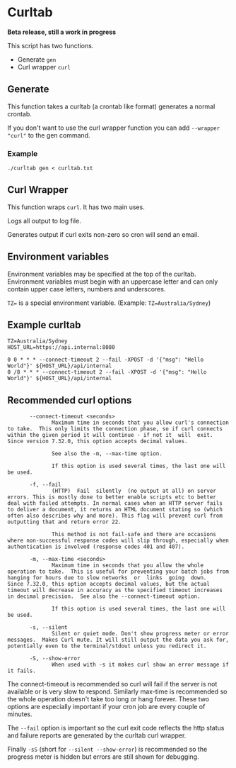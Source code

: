 # Curltab

**Beta release, still a work in progress**

This script has two functions.

* Generate `gen`
* Curl wrapper `curl`

## Generate

This function takes a curltab (a crontab like format) generates a normal crontab.

If you don't want to use the curl wrapper function you can add `--wrapper "curl"` to the gen command.

### Example

```
./curltab gen < curltab.txt
```

## Curl Wrapper

This function wraps `curl`. It has two main uses.

Logs all output to log file.

Generates output if curl exits non-zero so cron will send an email.

## Environment variables

Environment variables may be specified at the top of the curltab. Environment variables must begin with an uppercase letter and can only contain upper case letters, numbers and underscores.

`TZ=` is a special environment variable. (Example: `TZ=Australia/Sydney`)

## Example curltab

```
TZ=Australia/Sydney
HOST_URL=https://api.internal:8080

0 0 * * * --connect-timeout 2 --fail -XPOST -d '{"msg": "Hello World"}' ${HOST_URL}/api/internal
0 /8 * * * --connect-timeout 2 --fail -XPOST -d '{"msg": "Hello World"}' ${HOST_URL}/api/internal
```

## Recommended curl options

```
       --connect-timeout <seconds>
              Maximum time in seconds that you allow curl's connection to take.  This only limits the connection phase, so if curl connects within the given period it will continue - if not it  will  exit. Since version 7.32.0, this option accepts decimal values.

              See also the -m, --max-time option.

              If this option is used several times, the last one will be used.

       -f, --fail
              (HTTP)  Fail  silently  (no output at all) on server errors. This is mostly done to better enable scripts etc to better deal with failed attempts. In normal cases when an HTTP server fails to deliver a document, it returns an HTML document stating so (which often also describes why and more). This flag will prevent curl from outputting that and return error 22.

              This method is not fail-safe and there are occasions where non-successful response codes will slip through, especially when authentication is involved (response codes 401 and 407).

       -m, --max-time <seconds>
              Maximum time in seconds that you allow the whole operation to take.  This is useful for preventing your batch jobs from hanging for hours due to slow networks  or  links  going  down.   Since 7.32.0, this option accepts decimal values, but the actual timeout will decrease in accuracy as the specified timeout increases in decimal precision.  See also the --connect-timeout option.

              If this option is used several times, the last one will be used.

       -s, --silent
              Silent or quiet mode. Don't show progress meter or error messages.  Makes Curl mute. It will still output the data you ask for, potentially even to the terminal/stdout unless you redirect it.

       -S, --show-error
              When used with -s it makes curl show an error message if it fails.
```

The connect-timeout is recommended so curl will fail if the server is not available or is very slow to respond. Similarly max-time is recommended so the whole operation doesn't take too long or hang forever. These two options are especially important if your cron job are every couple of minutes.

The `--fail` option is important so the curl exit code reflects the http status and failure reports are generated by the curltab curl wrapper.

Finally `-sS` (short for `--silent --show-error`) is recommended so the progress meter is hidden but errors are still shown for debugging.